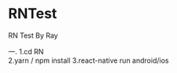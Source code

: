 # RNTest
RN Test  By Ray


一.
  1.cd RN  
  2.yarn /   npm install
  3.react-native run android/ios
